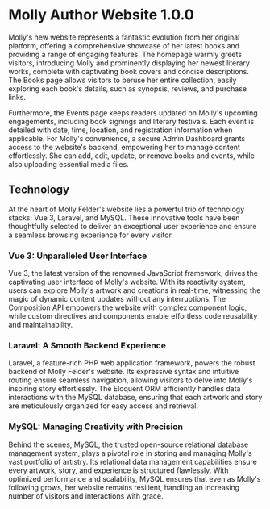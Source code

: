 # Molly Author Website 1.0.0

Molly's new website represents a fantastic evolution from her original platform, offering a comprehensive showcase of her latest books and providing a range of engaging features. The homepage warmly greets visitors, introducing Molly and prominently displaying her newest literary works, complete with captivating book covers and concise descriptions. The Books page allows visitors to peruse her entire collection, easily exploring each book's details, such as synopsis, reviews, and purchase links.

Furthermore, the Events page keeps readers updated on Molly's upcoming engagements, including book signings and literary festivals. Each event is detailed with date, time, location, and registration information when applicable. For Molly's convenience, a secure Admin Dashboard grants access to the website's backend, empowering her to manage content effortlessly. She can add, edit, update, or remove books and events, while also uploading essential media files.

## Technology

At the heart of Molly Felder's website lies a powerful trio of technology stacks: Vue 3, Laravel, and MySQL. These innovative tools have been thoughtfully selected to deliver an exceptional user experience and ensure a seamless browsing experience for every visitor.

### Vue 3: Unparalleled User Interface

Vue 3, the latest version of the renowned JavaScript framework, drives the captivating user interface of Molly's website. With its reactivity system, users can explore Molly's artwork and creations in real-time, witnessing the magic of dynamic content updates without any interruptions. The Composition API empowers the website with complex component logic, while custom directives and components enable effortless code reusability and maintainability.

### Laravel: A Smooth Backend Experience

Laravel, a feature-rich PHP web application framework, powers the robust backend of Molly Felder's website. Its expressive syntax and intuitive routing ensure seamless navigation, allowing visitors to delve into Molly's inspiring story effortlessly. The Eloquent ORM efficiently handles data interactions with the MySQL database, ensuring that each artwork and story are meticulously organized for easy access and retrieval.

### MySQL: Managing Creativity with Precision

Behind the scenes, MySQL, the trusted open-source relational database management system, plays a pivotal role in storing and managing Molly's vast portfolio of artistry. Its relational data management capabilities ensure every artwork, story, and experience is structured flawlessly. With optimized performance and scalability, MySQL ensures that even as Molly's following grows, her website remains resilient, handling an increasing number of visitors and interactions with grace.
